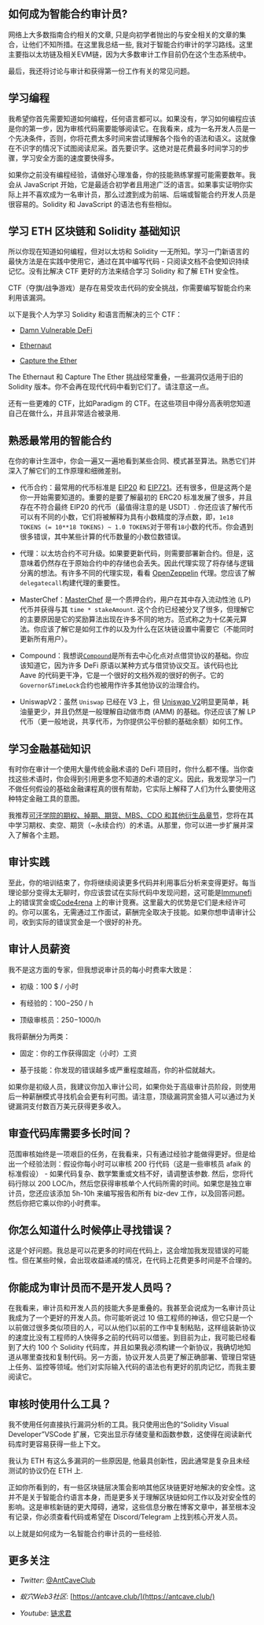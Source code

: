 ## 如何成为智能合约审计员?

网络上大多数指南合约相关的文章, 只是向初学者抛出的与安全相关的文章的集合，让他们不知所措。在这里我总结一些, 我对于智能合约审计的学习路线。这里主要指以太坊链及相关EVM链，因为大多数审计工作目前仍在这个生态系统中。

最后，我还将讨论与审计和获得第一份工作有关的常见问题。

## 学习编程

我希望你首先需要知道如何编程，任何语言都可以。如果没有，学习如何编程应该是你的第一步，因为审核代码需要能够阅读它。在我看来，成为一名开发人员是一个先决条件，否则，你将花费太多时间来尝试理解各个指令的语法和语义。这就像在不识字的情况下试图阅读尼采。首先要识字。这绝对是花费最多时间学习的步骤，学习安全方面的速度要快得多。

如果你之前没有编程经验，请做好心理准备，你的技能熟练掌握可能需要数年。我会从 JavaScript 开始，它是最适合初学者且用途广泛的语言。如果事实证明你实际上并不喜欢成为一名审计员，那么过渡到成为前端、后端或智能合约开发人员是很容易的。Solidity 和 JavaScript 的语法也有些相似。


## 学习 ETH 区块链和 Solidity 基础知识

所以你现在知道如何编程，但对以太坊和 Solidity 一无所知。学习一门新语言的最快方法是在实践中使用它，通过在其中编写代码 - 只阅读文档不会使知识持续记忆。没有比解决 CTF 更好的方法来结合学习 Solidity 和了解 ETH 安全性。

CTF（夺旗/战争游戏）是存在易受攻击代码的安全挑战，你需要编写智能合约来利用该漏洞。

以下是我个人为学习 Solidity 和语言而解决的三个 CTF：


- [Damn Vulnerable DeFi](https://www.damnvulnerabledefi.xyz/)

- [Ethernaut](https://ethernaut.openzeppelin.com/)

- [Capture the Ether](https://capturetheether.com/)


The Ethernaut 和 Capture The Ether 挑战经常重叠，一些漏洞仅适用于旧的 Solidity 版本。你不会再在现代代码中看到它们了。请注意这一点。

 

还有一些更难的 CTF，比如Paradigm 的 CTF。在这些项目中得分高表明您知道自己在做什么，并且非常适合被录用.

## 熟悉最常用的智能合约

在你的审计生涯中，你会一遍又一遍地看到某些合同、模式甚至算法。熟悉它们并深入了解它们的工作原理和细微差别。

- 代币合约：最常用的代币标准是 [EIP20](https://eips.ethereum.org/EIPS/eip-20) 和 [EIP721](https://eips.ethereum.org/EIPS/eip-721)。还有很多，但是这两个是你一开始需要知道的。重要的是要了解最初的 ERC20 标准发展了很多，并且存在不符合最终 EIP20 的代币（最值得注意的是 USDT）. 你还应该了解代币可以有不同的小数，它们将被解释为具有小数精度的浮点数，即，`1e18 TOKENS (= 10**18 TOKENS) ~ 1.0 TOKENS`对于带有`18`小数的代币。你会遇到很多错误，其中某些计算的代币数量的小数位数错误。

- 代理：以太坊合约不可升级。如果要更新代码，则需要部署新合约。但是，这意味着仍然存在于原始合约中的存储也会丢失。因此代理实现了将存储与逻辑分离的想法。有许多不同的代理实现，看看 [OpenZeppelin](https://docs.openzeppelin.com/contracts/4.x/api/proxy) 代理。您应该了解`delegatecall`构建代理的重要性。

- MasterChef：[MasterChef](https://github.com/sushiswap/sushiswap/blob/271458b558afa6fdfd3e46b8eef5ee6618b60f9d/contracts/MasterChef.sol) 是一个质押合约，用户在其中存入流动性池 (LP) 代币并获得与其 `time * stakeAmount`. 这个合约已经被分叉了很多，但理解它的主要原因是它的奖励算法出现在许多不同的地方。范式称之为十亿美元算法。你应该了解它是如何工作的以及为什么在区块链设置中需要它（不能同时更新所有用户）。

- Compound：我想说[`Compound`](https://compound.finance/docs)是所有去中心化点对点借贷协议的基础。你应该知道它，因为许多 DeFi 原语以某种方式与借贷协议交互。该代码也比 Aave 的代码更干净，它是一个很好的文档外观的很好的例子。它的`Governor&TimeLock`合约也被用作许多其他协议的治理合约。

- UniswapV2：虽然 `Uniswap` 已经在 V3 上，但 [Uniswap V2](https://github.com/Uniswap/v2-core/blob/27f6354bae6685612c182c3bc7577e61bc8717e3/contracts/UniswapV2Pair.sol)明显更简单，耗油量更少，并且仍然是一般理解自动做市商 (AMM) 的基础。你还应该了解 LP 代币（更一般地说，共享代币，为你提供公平份额的基础余额）如何工作。


## 学习金融基础知识

有时你在审计一个使用大量传统金融术语的 DeFi 项目时，你什么都不懂。当你查找这些术语时，你会得到引用更多您不知道的术语的定义。因此，我发现学习一门不做任何假设的基础金融课程真的很有帮助，它实际上解释了人们为什么要使用这种特定金融工具的意图。

我推荐[可汗学院的期权、掉期、期货、MBS、CDO 和其他衍生品章节](https://www.khanacademy.org/economics-finance-domain/core-finance/derivative-securities)，您将在其中学习期权、卖空、期货（~永续合约）的术语。从那里，你可以进一步扩展并深入了解各个主题。

## 审计实践 

至此，你的培训结束了，你将继续阅读更多代码并利用事后分析来变得更好。每当理论部分变得太无聊时，你应该尝试在实际代码中发现问题，这可能是[Immunefi](https://immunefi.com/) 上的错误赏金或[Code4rena](https://code4rena.com/) 上的审计竞赛。这里最大的优势是它们是未经许可的。你可以匿名，无需通过工作面试，薪酬完全取决于技能。如果你想申请审计公司，收到实际的错误赏金是一个很好的补充。


## 审计人员薪资

我不是这方面的专家，但我想说审计员的每小时费率大致是：

- 初级：100 $ / 小时

- 有经验的：100$-250$ / h

- 顶级审核员：250$-1000$/h


我将薪酬分为两类：

- 固定：你的工作获得固定（小时）工资

- 基于技能：你发现的错误越多或严重程度越高，你的补偿就越大。

如果你是初级人员，我建议你加入审计公司，如果你处于高级审计员阶段，则使用后一种薪酬模式寻找机会会更有利可图。请注意，顶级漏洞赏金猎人可以通过为关键漏洞支付数百万美元获得更多收入。

## 审查代码库需要多长时间？

范围审核始终是一项艰巨的任务，在我看来，只有通过经验才能做得更好。但是给出一个经验法则：假设你每小时可以审核 200 行代码（这是一些审核员 afaik 的标准假设） - 如果代码复杂、数学繁重或文档不好，请调整该参数. 然后，您将代码行除以 200 LOC/h，然后您获得审核单个人代码所需的时间。如果您是独立审计员，您还应该添加 5h-10h 来编写报告和所有 biz-dev 工作，以及回答问题。然后你把它乘以你的小时费率。

## 你怎么知道什么时候停止寻找错误？
这是个好问题。我总是可以花更多的时间在代码上，这会增加我发现错误的可能性。但在某些时候，会出现收益递减的情况，在代码上花费更多时间是不合理的。



## 你能成为审计员而不是开发人员吗？

在我看来，审计员和开发人员的技能大多是重叠的。我甚至会说成为一名审计员让我成为了一个更好的开发人员。你可能听说过 10 倍工程师的神话，但它只是一个以前做过很多类似项目的人，可以从他们以前的工作中复制粘贴，这样组装新协议的速度比没有工程师的人快得多之前的代码可以借鉴。到目前为止，我可能已经看到了大约 100 个 Solidity 代码库，并且如果我必须构建一个新协议，我确切地知道从哪里查找和复制代码。另一方面，协议开发人员更了解正确部署、管理日常链上任务、监控等领域。他们对实际输入代码的语法也有更好的肌肉记忆，而我主要阅读它。

## 审核时使用什么工具？

我不使用任何直接执行漏洞分析的工具。我只使用出色的“Solidity Visual Developer”VSCode 扩展，它突出显示存储变量和函数参数，这使得在阅读新代码库时更容易获得一些上下文。
 
 
我认为 ETH 有这么多漏洞的一些原因是, 他最具创新性，因此通常是复杂且未经测试的协议仍在 ETH 上.

正如你所看到的，有一些区块链层决策会影响其他区块链更好地解决的安全性。这并不是关于智能合约语言本身，而是更多关于理解区块链如何工作以及对安全性的影响。这是审核新链的更大障碍，通常，这些信息分散在博客文章中，甚至根本没有记录，你必须查看代码或希望在 Discord/Telegram 上找到核心开发人员。

以上就是如何成为一名智能合约审计员的一些经验.  


## 更多关注 

- *Twitter*:    [@AntCaveClub](https://twitter.com/AntCaveClub)

- *蚁穴Web3社区*:  [https://antcave.club/](https://antcave.club/)

- *Youtube*:  [链求君](https://www.youtube.com/channel/UCDrmDcLjnmIQk-xtNuJ42Sw)

